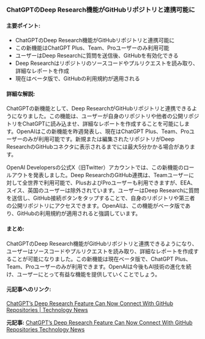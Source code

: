 ### ChatGPTのDeep Research機能がGitHubリポジトリと連携可能に

#### 主要ポイント:
- ChatGPTのDeep Research機能がGitHubリポジトリと連携可能に
- この新機能はChatGPT Plus、Team、Proユーザーのみ利用可能
- ユーザーはDeep Researchに質問を送信後、GitHubを有効化できる
- Deep Researchはリポジトリのソースコードやプルリクエストを読み取り、詳細なレポートを作成
- 現在はベータ版で、GitHubの利用規約が適用される

#### 詳細な解説:
ChatGPTの新機能として、Deep ResearchがGitHubリポジトリと連携できるようになりました。この機能は、ユーザーが自身のリポジトリや他者の公開リポジトリをChatGPTに読み込ませ、詳細なレポートを作成することを可能にします。OpenAIはこの新機能を昨週発表し、現在はChatGPT Plus、Team、Proユーザーのみが利用可能です。新規または編集されたリポジトリがDeep ResearchのGitHubコネクタに表示されるまでには最大5分かかる場合があります。

OpenAI Developersの公式X（旧Twitter）アカウントでは、この新機能のロールアウトを発表しました。Deep ResearchのGitHub連携は、Teamユーザーに対して全世界で利用可能で、PlusおよびProユーザーも利用できますが、EEA、スイス、英国のユーザーは除外されています。ユーザーはDeep Researchに質問を送信し、GitHub接続ボタンをタップすることで、自身のリポジトリや第三者の公開リポジトリにアクセスできます。OpenAIは、この機能がベータ版であり、GitHubの利用規約が適用されると強調しています。

#### まとめ:
ChatGPTのDeep Research機能がGitHubリポジトリと連携できるようになり、ユーザーはソースコードやプルリクエストを読み取り、詳細なレポートを作成することが可能になりました。この新機能は現在ベータ版で、ChatGPT Plus、Team、Proユーザーのみが利用できます。OpenAIは今後もAI技術の進化を続け、ユーザーにとって有益な機能を提供していくことでしょう。

#### 元記事へのリンク:
[ChatGPT’s Deep Research Feature Can Now Connect With GitHub Repositories | Technology News](リンク先URL)

**元記事:** [ChatGPT’s Deep Research Feature Can Now Connect With GitHub Repositories Technology News](https://www.gadgets360.com/ai/news/chatgpt-deep-research-feature-github-connect-repositories-openai-rolling-out-8394423)